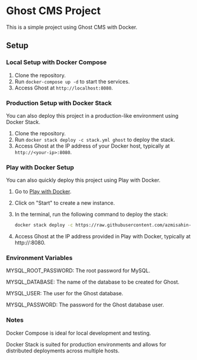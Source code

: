 # Ghost CMS Project

This is a simple project using Ghost CMS with Docker.

## Setup

### Local Setup with Docker Compose

1. Clone the repository.
2. Run `docker-compose up -d` to start the services.
3. Access Ghost at `http://localhost:8080`.

### Production Setup with Docker Stack

You can also deploy this project in a production-like environment using Docker Stack.

1. Clone the repository.
2. Run `docker stack deploy -c stack.yml ghost` to deploy the stack.
3. Access Ghost at the IP address of your Docker host, typically at `http://<your-ip>:8080`.

### Play with Docker Setup

You can also quickly deploy this project using Play with Docker.

1. Go to [Play with Docker](https://labs.play-with-docker.com/).
2. Click on "Start" to create a new instance.
3. In the terminal, run the following command to deploy the stack:

   ```bash
   docker stack deploy -c https://raw.githubusercontent.com/azmisahin-test/ghost-cms-project/main/stack.yml ghost
   ```

4. Access Ghost at the IP address provided in Play with Docker, typically at http://<your-ip>:8080.

### Environment Variables

MYSQL_ROOT_PASSWORD: The root password for MySQL.

MYSQL_DATABASE: The name of the database to be created for Ghost.

MYSQL_USER: The user for the Ghost database.

MYSQL_PASSWORD: The password for the Ghost database user.

### Notes

Docker Compose is ideal for local development and testing.

Docker Stack is suited for production environments and allows for distributed deployments across multiple hosts.
